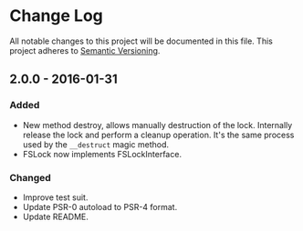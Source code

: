 # Change Log
All notable changes to this project will be documented in this file.
This project adheres to [Semantic Versioning](http://semver.org/).

## 2.0.0 - 2016-01-31

### Added
- New method destroy, allows manually destruction of the lock. Internally release the lock and perform a cleanup operation. It's the same process used by the `__destruct` magic method.
- FSLock now implements FSLockInterface.

### Changed
- Improve test suit.
- Update PSR-0 autoload to PSR-4 format.
- Update README.
